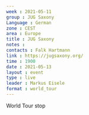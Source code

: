 ```yaml
---
week : 2021-05-11
group : JUG Saxony
Language : German
zone : CEST
area : Europe
title : JUG Saxony
notes : 
contacts : Falk Hartmann
link : https://jugsaxony.org/
time : 1900
date : 2021-05-13
layout : event
type : live
leader : Markus Eisele
format : world_tour
---
```

World Tour stop

